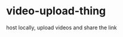 # video-upload-thing
host locally, upload videos and share the link

[](https://github.com/gabors0/video-upload-thing/blob/main/readme/screenshot.png)
